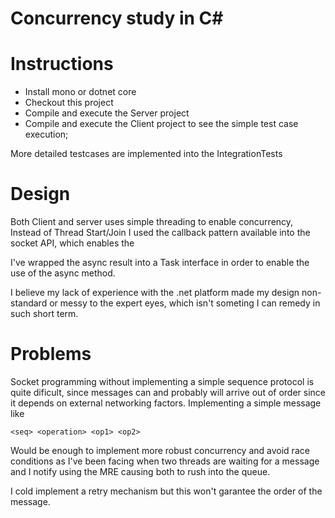 # Concurrency study in C#

# Instructions

* Install mono or dotnet core
* Checkout this project
* Compile and execute the Server project 
* Compile and execute the Client project to see the simple test case execution; 

More detailed testcases are implemented into the IntegrationTests 


# Design 

Both Client and server uses simple threading to enable concurrency, Instead of Thread Start/Join I used the 
callback pattern available into the socket API, which enables the 

I've wrapped the async result into a Task<T> interface in order to enable the use of the async method. 

I believe my lack of experience with the .net platform made my design non-standard or messy to the expert eyes, which isn't someting I can remedy in such short term.

# Problems

Socket programming without implementing a simple sequence protocol is quite dificult, since messages can and probably will
arrive out of order since it depends on external networking factors. Implementing a simple message like 

    <seq> <operation> <op1> <op2> 

Would be enough to implement more robust concurrency and avoid race conditions as I've been facing when two threads are waiting for a message and I notify using the MRE causing both to rush into the queue. 

I cold implement a retry mechanism but this won't garantee the order of the message.
